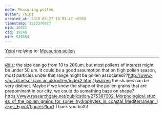 ```yaml
---
node: Measuring pollen
author: Yeipi
created_at: 2018-03-27 18:53:47 +0000
timestamp: 1522176827
nid: 16021
cid: 19246
uid: 528684
---
```




[Yeipi](../profile/Yeipi) replying to: [Measuring pollen](../notes/Yeipi/03-26-2018/measuring-pollen)

----
[@liz](/profile/liz): the size can go from 10 to 200um, but most pollens of interest might be under 50 um. It could be a good assumption that on high pollen season, most particles under that range might be pollen associated??http://www-saps.plantsci.cam.ac.uk/pollen/index2.htm
[@warren](/profile/warren) the shapes can be very distinct. Maybe if we know the shape of the pollen grains that are predominant in our city, we could do something base on shape? https://www.researchgate.net/publication/275367002_Morphological_studies_of_the_pollen_grains_for_some_hydrophytes_in_coastal_Mediterranean_lakes_Egypt/figures?lo=1
Thank you both!